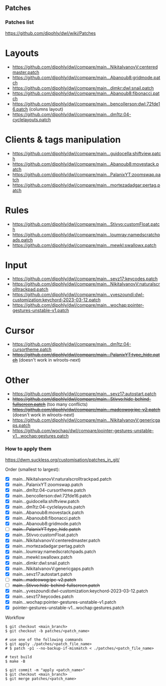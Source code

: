 ## Patches

### Patches list

https://github.com/djpohly/dwl/wiki/Patches

# Layouts
* https://github.com/djpohly/dwl/compare/main...NikitaIvanovV:centeredmaster.patch
* https://github.com/djpohly/dwl/compare/main...Abanoub8:gridmode.patch
* https://github.com/djpohly/dwl/compare/main...dimkr:dwl:snail.patch
* https://github.com/djpohly/dwl/compare/main...Abanoub8:fibonacci.patch
* https://github.com/djpohly/dwl/compare/main...bencollerson:dwl:72fde16.patch (columns layout)
* https://github.com/djpohly/dwl/compare/main...dm1tz:04-cyclelayouts.patch

# Clients & tags manipulation
* https://github.com/djpohly/dwl/compare/main...guidocella:shiftview.patch
* https://github.com/djpohly/dwl/compare/main...Abanoub8:movestack.patch
* https://github.com/djpohly/dwl/compare/main...PalanixYT:zoomswap.patch
* https://github.com/djpohly/dwl/compare/main...mortezadadgar:pertag.patch

# Rules
* https://github.com/djpohly/dwl/compare/main...Stivvo:customFloat.patch
* https://github.com/djpohly/dwl/compare/main...loumray:namedscratchpads.patch
* https://github.com/djpohly/dwl/compare/main...mewkl:swallowx.patch

# Input
* https://github.com/djpohly/dwl/compare/main...sevz17:keycodes.patch
* https://github.com/djpohly/dwl/compare/main...NikitaIvanovV:naturalscrolltrackpad.patch
* https://github.com/djpohly/dwl/compare/main...yveszoundi:dwl-customization:keychord-2023-03-12.patch
* https://github.com/djpohly/dwl/compare/main...wochap:pointer-gestures-unstable-v1.patch

# Cursor
* https://github.com/djpohly/dwl/compare/main...dm1tz:04-cursortheme.patch
* ~~https://github.com/djpohly/dwl/compare/main...PalanixYT:type_hide.patch~~ (doesn't work in wlroots-next)

# Other
* https://github.com/djpohly/dwl/compare/main...sevz17:autostart.patch
* ~~https://github.com/djpohly/dwl/compare/main...Stivvo:hide-behind-fullscreen.patch~~ (too many conflicts)
* ~~https://github.com/djpohly/dwl/compare/main...madcowog:ipc-v2.patch~~ (doesn't work in wlroots-next)
* https://github.com/djpohly/dwl/compare/main...NikitaIvanovV:genericgaps.patch
* https://github.com/wochap/dwl/compare/pointer-gestures-unstable-v1...wochap:gestures.patch

### How to apply them

https://dwm.suckless.org/customisation/patches_in_git/

Order (smallest to largest):

* [x] main...NikitaIvanovV:naturalscrolltrackpad.patch
* [x] main...PalanixYT:zoomswap.patch
* [x] main...dm1tz:04-cursortheme.patch
* [x] main...bencollerson:dwl:72fde16.patch
* [x] main...guidocella:shiftview.patch
* [x] main...dm1tz:04-cyclelayouts.patch
* [x] main...Abanoub8:movestack.patch
* [x] main...Abanoub8:fibonacci.patch
* [x] main...Abanoub8:gridmode.patch
* [ ] ~~main...PalanixYT:type_hide.patch~~
* [x] main...Stivvo:customFloat.patch
* [x] main...NikitaIvanovV:centeredmaster.patch
* [x] main...mortezadadgar:pertag.patch
* [x] main...loumray:namedscratchpads.patch
* [x] main...mewkl:swallowx.patch
* [x] main...dimkr:dwl:snail.patch
* [x] main...NikitaIvanovV:genericgaps.patch
* [x] main...sevz17:autostart.patch
* [ ] ~~main...madcowog:ipc-v2.patch~~
* [ ] ~~main...Stivvo:hide-behind-fullscreen.patch~~
* [x] main...yveszoundi:dwl-customization:keychord-2023-03-12.patch
* [x] main...sevz17:keycodes.patch
* [x] main...wochap:pointer-gestures-unstable-v1.patch
* [x] pointer-gestures-unstable-v1...wochap:gestures.patch

Workflow

```
$ git checkout <main_branch>
$ git checkout -b patches/<patch_name>

# use one of the following commands
$ git apply ./patches/<patch_file_name>
# $ patch -p1 --no-backup-if-mismatch < ./patches/<patch_file_name>

# test build
$ make -B

$ git commit -m "apply <patch_name>"
$ git checkout <main_branch>
$ git merge patches/<patch_name>
```
